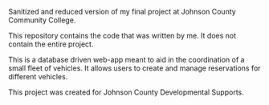 Sanitized and reduced version of my final project at Johnson County Community College.

This repository contains the code that was written by me. It does not contain the entire project.

This is a database driven web-app meant to aid in the coordination of a small fleet of vehicles. It allows users
to create and manage reservations for different vehicles.

This project was created for Johnson County Developmental Supports.